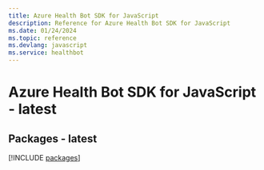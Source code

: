 ```yaml
---
title: Azure Health Bot SDK for JavaScript
description: Reference for Azure Health Bot SDK for JavaScript
ms.date: 01/24/2024
ms.topic: reference
ms.devlang: javascript
ms.service: healthbot
---
```

# Azure Health Bot SDK for JavaScript - latest
## Packages - latest
[!INCLUDE [packages](health-bot-index.md)]